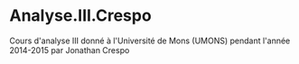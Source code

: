 # Analyse.III.Crespo
Cours d'analyse III donné à l'Université de Mons (UMONS) pendant l'année 2014-2015 par Jonathan Crespo
